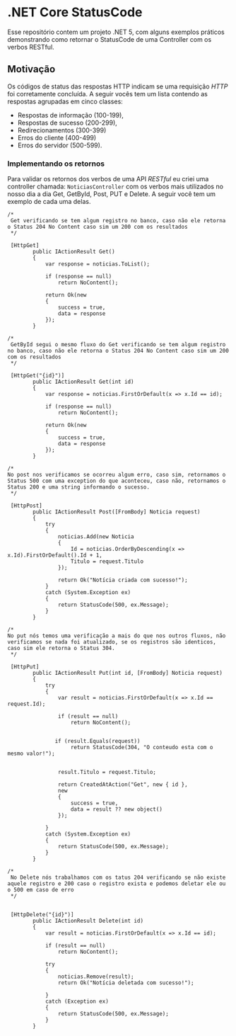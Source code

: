 # .NET Core StatusCode
 Esse repositório contem um projeto .NET 5, com alguns exemplos práticos demonstrando como retornar o StatusCode de uma Controller com os verbos RESTful.

## Motivação

Os códigos de status das respostas HTTP indicam se uma requisição *HTTP* foi corretamente concluída. 
A seguir vocês tem um lista contendo as respostas agrupadas em cinco classes:

* Respostas de informação (100-199),
* Respostas de sucesso (200-299),
* Redirecionamentos (300-399)
* Erros do cliente (400-499)
* Erros do servidor (500-599).

### Implementando os retornos 

Para validar os retornos dos verbos de uma API *RESTful* eu criei uma controller chamada: `NoticiasController` com os verbos mais utilizados no nosso dia a dia Get, GetById, Post, PUT e Delete. A seguir você tem um exemplo de cada uma delas.

```Csharp
/*
 Get verificando se tem algum registro no banco, caso não ele retorna o Status 204 No Content caso sim um 200 com os resultados 
 */

 [HttpGet]
        public IActionResult Get()
        {
            var response = noticias.ToList();

            if (response == null)
                return NoContent();

            return Ok(new
            {
                success = true,
                data = response
            });
        }
```

```Csharp
/*
 GetById segui o mesmo fluxo do Get verificando se tem algum registro no banco, caso não ele retorna o Status 204 No Content caso sim um 200 com os resultados 
 */

 [HttpGet("{id}")]
        public IActionResult Get(int id)
        {
            var response = noticias.FirstOrDefault(x => x.Id == id);

            if (response == null)
                return NoContent();

            return Ok(new
            {
                success = true,
                data = response
            });
        }
```

```Csharp
/*
No post nos verificamos se ocorreu algum erro, caso sim, retornamos o Status 500 com uma exception do que aconteceu, caso não, retornamos o Status 200 e uma string informando o sucesso.
 */

 [HttpPost]
        public IActionResult Post([FromBody] Noticia request)
        {
            try
            {
                noticias.Add(new Noticia
                {
                    Id = noticias.OrderByDescending(x => x.Id).FirstOrDefault().Id + 1,
                    Titulo = request.Titulo
                });

                return Ok("Notícia criada com sucesso!");
            }
            catch (System.Exception ex)
            {
                return StatusCode(500, ex.Message);
            }
        }
```


```Csharp
/*
No put nós temos uma verificação a mais do que nos outros fluxos, não verificamos se nada foi atualizado, se os registros são identicos, caso sim ele retorna o Status 304.
 */

 [HttpPut]
        public IActionResult Put(int id, [FromBody] Noticia request)
        {
            try
            {
                var result = noticias.FirstOrDefault(x => x.Id == request.Id);

                if (result == null)
                    return NoContent();


               if (result.Equals(request))
                    return StatusCode(304, "O conteudo esta com o mesmo valor!");


                result.Titulo = request.Titulo;

                return CreatedAtAction("Get", new { id },
                new
                {
                    success = true,
                    data = result ?? new object()
                });

            }
            catch (System.Exception ex)
            {
                return StatusCode(500, ex.Message);
            }
        }
```


```Csharp
/*
 No Delete nós trabalhamos com os tatus 204 verificando se não existe aquele registro e 200 caso o registro exista e podemos deletar ele ou o 500 em caso de erro
 */


 [HttpDelete("{id}")]
        public IActionResult Delete(int id)
        {
            var result = noticias.FirstOrDefault(x => x.Id == id);

            if (result == null)
                return NoContent();

            try
            {
                noticias.Remove(result);
                return Ok("Notícia deletada com sucesso!");

            }
            catch (Exception ex)
            {
                return StatusCode(500, ex.Message);
            }
        }
 
```
